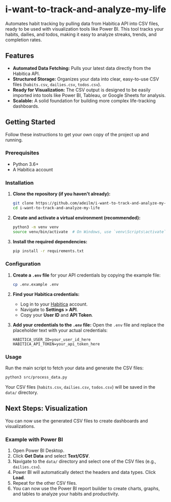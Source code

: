 # i-want-to-track-and-analyze-my-life

Automates habit tracking by pulling data from Habitica API into CSV files, ready to be used with visualization tools like Power BI. This tool tracks your habits, dailies, and todos, making it easy to analyze streaks, trends, and completion rates.

## Features

- **Automated Data Fetching:** Pulls your latest data directly from the Habitica API.
- **Structured Storage:** Organizes your data into clear, easy-to-use CSV files (`habits.csv`, `dailies.csv`, `todos.csv`).
- **Ready for Visualization:** The CSV output is designed to be easily imported into tools like Power BI, Tableau, or Google Sheets for analysis.
- **Scalable:** A solid foundation for building more complex life-tracking dashboards.

## Getting Started

Follow these instructions to get your own copy of the project up and running.

### Prerequisites

- Python 3.6+
- A Habitica account

### Installation

1.  **Clone the repository (if you haven't already):**
    ```sh
    git clone https://github.com/adeilm/i-want-to-track-and-analyze-my-life.git
    cd i-want-to-track-and-analyze-my-life
    ```

2.  **Create and activate a virtual environment (recommended):**
    ```sh
    python3 -m venv venv
    source venv/bin/activate  # On Windows, use `venv\Scripts\activate`
    ```

3.  **Install the required dependencies:**
    ```sh
    pip install -r requirements.txt
    ```

### Configuration

1.  **Create a `.env` file** for your API credentials by copying the example file:
    ```sh
    cp .env.example .env
    ```

2.  **Find your Habitica credentials:**
    - Log in to your [Habitica](https://habitica.com) account.
    - Navigate to **Settings > API**.
    - Copy your **User ID** and **API Token**.

3.  **Add your credentials to the `.env` file:**
    Open the `.env` file and replace the placeholder text with your actual credentials:
    ```
    HABITICA_USER_ID=your_user_id_here
    HABITICA_API_TOKEN=your_api_token_here
    ```

### Usage

Run the main script to fetch your data and generate the CSV files:

```sh
python3 src/process_data.py
```

Your CSV files (`habits.csv`, `dailies.csv`, `todos.csv`) will be saved in the `data/` directory.

## Next Steps: Visualization

You can now use the generated CSV files to create dashboards and visualizations.

### Example with Power BI

1.  Open Power BI Desktop.
2.  Click **Get Data** and select **Text/CSV**.
3.  Navigate to the `data/` directory and select one of the CSV files (e.g., `dailies.csv`).
4.  Power BI will automatically detect the headers and data types. Click **Load**.
5.  Repeat for the other CSV files.
6.  You can now use the Power BI report builder to create charts, graphs, and tables to analyze your habits and productivity.
